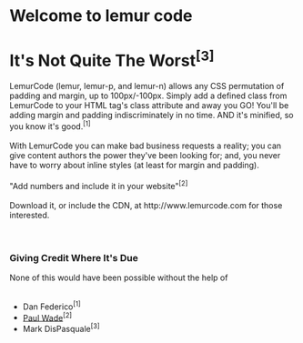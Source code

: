 # Welcome to lemur code
<h1>It's Not Quite The Worst<sup>[3]</sup></h1>
LemurCode (lemur, lemur-p, and lemur-n) allows any CSS permutation of padding and margin, up to 100px/-100px. Simply add a defined class from LemurCode to your HTML tag's class attribute and away you GO! You'll be adding margin and padding indiscriminately in no time. AND it's minified, so you know it's good.<sup>[1]</sup>
<br><br>
With LemurCode you can make bad business requests a reality; you can give content authors the power they've been looking for; and, you never have to worry about inline styles (at least for margin and padding).
<br><br>
"Add numbers and include it in your website"<sup>[2]</sup>
<br><br>
Download it, or include the CDN, at http://www.lemurcode.com for those interested.<br>
<br><br>
<h3>Giving Credit Where It's Due</h3>
None of this would have been possible without the help of
<br><br>
<ul>
    <li>Dan Federico<sup>[1]</sup></li>
    <li><a href="github.com/paul-wade">Paul Wade</a><sup>[2]</sup></li>
    <li>Mark DisPasquale<sup>[3]</sup></li>
</ul>